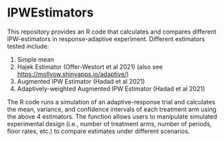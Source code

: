 # IPWEstimators
This repository provides an R code that calculates and compares different IPW-estimators in response-adaptive experiment. Different estimators tested include: 

1) Simple mean
2) Hajek Estimator (Offer-Westort et al 2021) (also see https://mollyow.shinyapps.io/adaptive/)
3) Augmented IPW Estimator (Hadad et al 2021)
4) Adaptively-weighted Augmented IPW Estimator (Hadad et al 2021)

The R code runs a simulation of an adaptive-response trial and calculates the mean, variance, and confidence intervals of each treatment arm using the above 4 estimators. The function allows users to manipulate simulated experimental design (i.e., number of treatment arms, number of periods, floor rates, etc.) to compare estimates under different scenarios.
